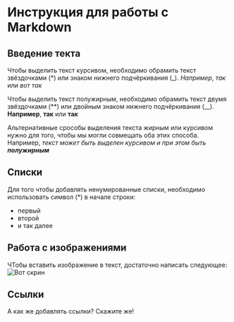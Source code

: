 # Инструкция для работы с Markdown

## Введение текта

Чтобы выделить текст курсивом, необходимо обрамить текст звёздочками (*) или знаком нижнего подчёркивания (_). *Например*, *так* или _вот так_

Чтобы выделить текст полужирным, необходимо обрамить текст двумя звёздочками (**) или двойным знаком нижнего подчёркивания (__). **Например**, **так** или __так__ 

Альтернативные срособы выделения текста жирным или курсивом нужно для того, чтобы мы могли совмещать оба этих способа. Например, _текст может быть выделен курсивом и при этом быть **полужирным**_

## Списки

Для того чтобы добавлять ненумированные списки, необходимо использовать символ (*) в начале строки:
* первый
* второй
* и так далее

## Работа с изображениями

ЧТобы вставить изображение в текст, достаточно написать следующее:
![Вот скрин](1.png)

## Ссылки

А как же добавлять ссылки?
Скажите же!

